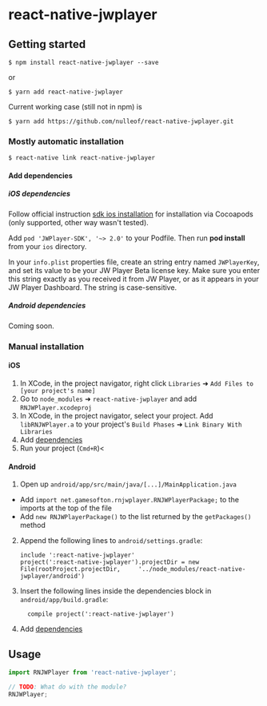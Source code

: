 
# react-native-jwplayer

## Getting started

`$ npm install react-native-jwplayer --save`

or

`$ yarn add react-native-jwplayer`

Current working case (still not in npm) is

`$ yarn add https://github.com/nulleof/react-native-jwplayer.git`

### Mostly automatic installation

`$ react-native link react-native-jwplayer`

#### Add dependencies

##### iOS dependencies
Follow official instruction [sdk ios installation](https://developer.jwplayer.com/sdk/ios/docs/developer-guide/intro/getting-started/) for installation via Cocoapods (only supported, other way wasn't tested).

Add `pod 'JWPlayer-SDK', '~> 2.0'` to your Podfile.
Then run **pod install** from your `ios` directory.

In your `info.plist` properties file, create an string entry named `JWPlayerKey`, and set its value to be your JW Player Beta license key. Make sure you enter this string exactly as you received it from JW Player, or as it appears in your JW Player Dashboard. The string is case-sensitive.

##### Android dependencies
Coming soon.

### Manual installation


#### iOS

1. In XCode, in the project navigator, right click `Libraries` ➜ `Add Files to [your project's name]`
2. Go to `node_modules` ➜ `react-native-jwplayer` and add `RNJWPlayer.xcodeproj`
3. In XCode, in the project navigator, select your project. Add `libRNJWPlayer.a` to your project's `Build Phases` ➜ `Link Binary With Libraries`
4. Add [dependencies](#iOS-dependencies)
5. Run your project (`Cmd+R`)<

#### Android

1. Open up `android/app/src/main/java/[...]/MainApplication.java`
  - Add `import net.gamesofton.rnjwplayer.RNJWPlayerPackage;` to the imports at the top of the file
  - Add `new RNJWPlayerPackage()` to the list returned by the `getPackages()` method
2. Append the following lines to `android/settings.gradle`:
  	```
  	include ':react-native-jwplayer'
  	project(':react-native-jwplayer').projectDir = new File(rootProject.projectDir, 	'../node_modules/react-native-jwplayer/android')
  	```
3. Insert the following lines inside the dependencies block in `android/app/build.gradle`:
  	```
      compile project(':react-native-jwplayer')
  	```
4. Add [dependencies](#Android-dependencies)

## Usage
```javascript
import RNJWPlayer from 'react-native-jwplayer';

// TODO: What do with the module?
RNJWPlayer;
```
  